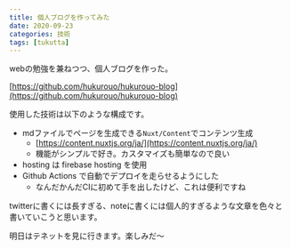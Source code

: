 ```yaml
---
title: 個人ブログを作ってみた
date: 2020-09-23
categories: 技術
tags: [tukutta]
---
```


webの勉強を兼ねつつ、個人ブログを作った。

[https://github.com/hukurouo/hukurouo-blog](https://github.com/hukurouo/hukurouo-blog)

使用した技術は以下のような構成です。

- mdファイルでページを生成できる`Nuxt/Content`でコンテンツ生成
  - [https://content.nuxtjs.org/ja/](https://content.nuxtjs.org/ja/)
  - 機能がシンプルで好き。カスタマイズも簡単なので良い
- hosting は firebase hosting を使用
- Github Actions で自動でデプロイを走らせるようにした
  - なんだかんだCIに初めて手を出したけど、これは便利ですね



twitterに書くには長すぎる、noteに書くには個人的すぎるような文章を色々と書いていこうと思います。

明日はテネットを見に行きます。楽しみだ～